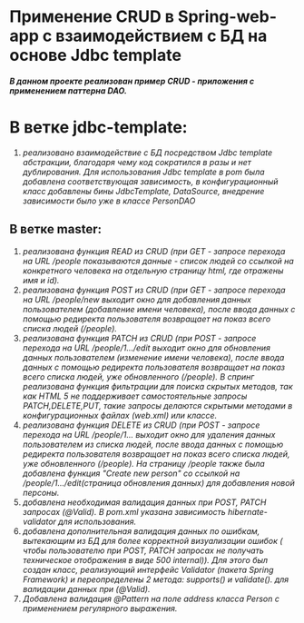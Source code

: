# Применение CRUD в Spring-web-app с взаимодействием с БД на основе Jdbc template

##### В данном проекте реализован пример CRUD - приложения с применением паттерна DAO.

# В ветке jdbc-template:

1. *реализовано взаимодействие с БД посредством Jdbc template абстракции, благодаря чему код сократился в разы и нет
   дублирования. Для использования Jdbc template в pom была добавлена соответствующая зависимость, в конфигурационный
   класс добавлены бины JdbcTemplate, DataSource, внедрение зависимости было уже в классе PersonDAO*

## В ветке master:

1. *реализована функция READ из CRUD (при GET - запросе перехода на URL /people показываются данные - список людей со
   ссылкой на конкретного человека на отдельную страницу html, где отражены имя и id).*
2. *реализована функция POST из CRUD (при GET - запросе перехода на URL /people/new выходит окно для добавления
   данных пользователем (добавление имени человека), после ввода данных с помощью редиректа пользователя возвращает на
   показ всего списка людей (/people).*
3. *реализована функция PATCH из CRUD (при POST - запросе перехода на URL /people/1.../edit выходит окно для обновления
   данных пользователем (изменение имени человека), после ввода данных с помощью редиректа пользователя возвращает на
   показ всего списка людей, уже обновленного (/people). В спринг реализована функция фильтрации для поиска скрытых
   методов, так как HTML 5 не поддерживает самостоятельные запросы PATCH,DELETE,PUT, такие запросы делаются скрытыми
   методами в конфигурационных файлах (web.xml) или классе.*
4. *реализована функция DELETE из CRUD (при POST - запросе перехода на URL /people/1... выходит окно для удаления
   данных пользователем из списка людей, после ввода данных с помощью редиректа пользователя возвращает на
   показ всего списка людей, уже обновленного (/people). На страницу /people также была добавлена функция "Create new
   person" со ссылкой на /people/1.../edit(страница обновления данных) для добавления новой персоны.*
5. *добавлена необходимая валидация данных при POST, PATCH запросах (@Valid). В pom.xml указана зависимость
   hibernate-validator для использования.*
6. *добавлена дополнительная валидация данных по ошибкам, вытекающим из БД для более корректной визуализации ошибок (
   чтобы пользователю при POST, PATCH запросах не получать техническое отображения в виде 500 internal)). Для этого был
   создан класс, реализующий интерфейс Validator (пакета Spring Framework) и переопределены 2 метода: supports() и validate().
   для валидации данных при  (@Valid).*
7. *Добавлена валидация @Pattern на поле address класса Person c применением регулярного выражения.*